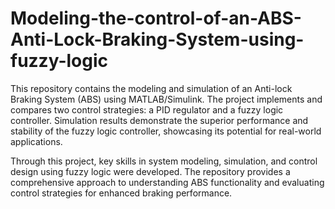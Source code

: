 # Modeling-the-control-of-an-ABS-Anti-Lock-Braking-System-using-fuzzy-logic
This repository contains the modeling and simulation of an Anti-lock Braking System (ABS) using MATLAB/Simulink. The project implements and compares two control strategies: a PID regulator and a fuzzy logic controller. Simulation results demonstrate the superior performance and stability of the fuzzy logic controller, showcasing its potential for real-world applications.

Through this project, key skills in system modeling, simulation, and control design using fuzzy logic were developed. The repository provides a comprehensive approach to understanding ABS functionality and evaluating control strategies for enhanced braking performance.
